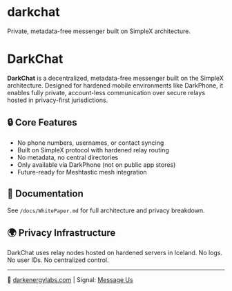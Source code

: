 # darkchat
Private, metadata-free messenger built on SimpleX architecture.

# DarkChat

**DarkChat** is a decentralized, metadata-free messenger built on the SimpleX architecture. Designed for hardened mobile environments like DarkPhone, it enables fully private, account-less communication over secure relays hosted in privacy-first jurisdictions.

## 🔒 Core Features

- No phone numbers, usernames, or contact syncing
- Built on SimpleX protocol with hardened relay routing
- No metadata, no central directories
- Only available via DarkPhone (not on public app stores)
- Future-ready for Meshtastic mesh integration

## 📄 Documentation

See `/docs/WhitePaper.md` for full architecture and privacy breakdown.

## 🌍 Privacy Infrastructure

DarkChat uses relay nodes hosted on hardened servers in Iceland. No logs. No user IDs. No centralized control.

---

🔗 [darkenergylabs.com](https://darkenergylabs.com) | Signal: [Message Us](https://signal.me/#eu/2vzaPxZKK1KAENc_ERVxuYcAUYw44IB-2CYqfRFMW0brrc_gimdOIIgYQfLAA5Js)

